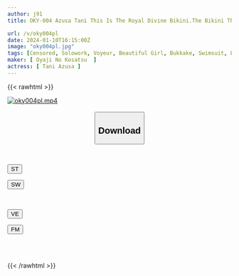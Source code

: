```yaml
---
author: j91
title: OKY-004 Azusa Tani This Is The Royal Divine Bikini.The Bikini That Has Hidden The Private Parts Of Many Girls From Showa Idols To Campaign Gals To Reiwa Gravure Idols Is Licked In Super Close-up Shots Of The Big Breasts, Beautiful Breasts, Shaved Pussy, Hairy Hair, Unprotected Armpits And Hair.I Will Never Take It Off. Fully Clothed AV With Loose And Exposed Parts

url: /v/oky004pl
date: 2024-01-10T16:15:00Z
image: "oky004pl.jpg"
tags: [Censored, Solowork, Voyeur, Beautiful Girl, Bukkake, Swimsuit, Lotion, Close Up	]
maker: [ Oyaji No Kosatsu  ]
actress: [ Tani Azusa ]
---
```



{{< rawhtml >}}

<div class="video" data-videoid="4oYRlb3kL0FKljX">
    <a href="javascript:;">
        <img src="/v/oky004pl/oky004pl.jpg" width="WIDTH" height="HEIGHT" alt="oky004pl.mp4" loading="lazy">
    </a>
</div>

<script type="text/javascript" src="https://j91.asia/asset/on-demand-st.js"></script>

<br>
  <link rel="stylesheet" href="https://j91.asia/asset/bs5.css">
  
  <center>
  <button class="btn btn-primary" type="button" data-bs-toggle="collapse" data-bs-target=".multi-collapse" aria-expanded="false" aria-controls="multiCollapseExample1 multiCollapseExample2"><h2>Download</h2></button></center>
</p>
<div class="row">
  <div class="col">
    <div class="collapse multi-collapse" id="multiCollapseExample1">
      <div class="card card-body">
	      	      <br>
<div class="buttons">  
<p><a href="https://streamtape.to/v/4oYRlb3kL0FKljX" target="_blank"><button class="btn-hover color-3"><i class="fa fa-download"></i> ST</button></a></p>
<p><a href="https://flaswish.com/lny8vhhnfa9r" target="_blank"><button class="btn-hover color-2"><i class="fa fa-download"></i> SW</button></a></p></div>
    </div>
  </div>
</div>
  <div class="col">
    <div class="collapse multi-collapse" id="multiCollapseExample2">
      <div class="card card-body">
	      <br>
<div class="buttons">
<p><a href="https://veev.to/d/CyzFDZOVXDXVTTvQ8PBQQA4a6gtna7PKgv4ugG" target="_blank"><button class="btn-hover color-9"><i class="fa fa-download"></i> VE</button></a></p>
<p><a href="javascript:;" target="_blank"><button class="btn-hover color-8"><i class="fa fa-download"></i> FM</button></a></p></div>
<br><br>
      </div>
    </div>
  </div>
</div>

{{< /rawhtml >}}
